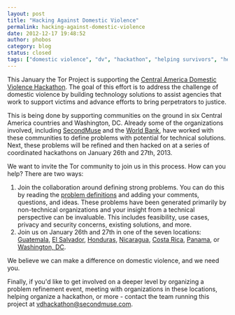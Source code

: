 ```yaml
---
layout: post
title: "Hacking Against Domestic Violence"
permalink: hacking-against-domestic-violence
date: 2012-12-17 19:48:52
author: phobos
category: blog
status: closed
tags: ["domestic violence", "dv", "hackathon", "helping survivors", "helping victims", "ipv", "nnedv", "secondmuse", "tor", "world bank"]
---
```


This January the Tor Project is supporting the [Central America Domestic Violence Hackathon](http://vdhackathon.org). The goal of this effort is to address the challenge of domestic violence by building technology solutions to assist agencies that work to support victims and advance efforts to bring perpetrators to justice.

This is being done by supporting communities on the ground in six Central America countries and Washington, DC. Already some of the organizations involved, including [SecondMuse](http://secondmuse.com) and the [World Bank](http://worldbank.org), have worked with these communities to define problems with potential for technical solutions. Next, these problems will be refined and then hacked on at a series of coordinated hackathons on January 26th and 27th, 2013.

We want to invite the Tor community to join us in this process. How can you help? There are two ways:

1.  Join the collaboration around defining strong problems. You can do this by reading the [problem definitions](http://vdhackathon.pbworks.com/w/page/61682446/FrontPage) and adding your comments, questions, and ideas. These problems have been generated primarily by non-technical organizations and your insight from a technical perspective can be invaluable. This includes feasibility, use cases, privacy and security concerns, existing solutions, and more.
2.  Join us on January 26th and 27th in one of the seven locations: [Guatemala](http://www.eventbrite.com/event/4680867601), [El Salvador](http://www.eventbrite.com/event/4680929787), [Honduras](http://www.eventbrite.com/event/4680947841), [Nicaragua](http://www.eventbrite.com/event/4680961883), [Costa Rica](http://www.eventbrite.com/event/4680917751), [Panama](http://www.eventbrite.com/event/4680981943), or [Washington, DC](http://www.eventbrite.com/event/4680815445).

We believe we can make a difference on domestic violence, and we need you.

Finally, if you'd like to get involved on a deeper level by organizing a problem refinement event, meeting with organizations in these locations, helping organize a hackathon, or more - contact the team running this project at [vdhackathon@secondmuse.com](mailto:vdhackathon@secondmuse.com).
